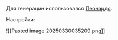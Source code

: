 Для генерации использовался [Леонардо](https://app.leonardo.ai/image-generation).

Настройки:

![[Pasted image 20250330035209.png]]
